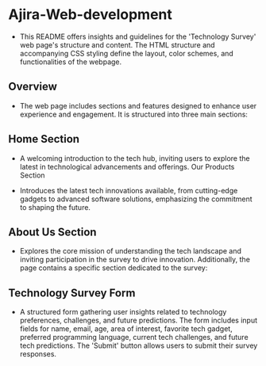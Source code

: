 # Ajira-Web-development

- This README offers insights and guidelines for the 'Technology Survey' web page's structure and content. The HTML structure and accompanying CSS styling define the layout, color schemes, and functionalities of the webpage.

## Overview
- The web page includes sections and features designed to enhance user experience and engagement. It is structured into three main sections:

## Home Section

- A welcoming introduction to the tech hub, inviting users to explore the latest in technological advancements and offerings.
Our Products Section

- Introduces the latest tech innovations available, from cutting-edge gadgets to advanced software solutions, emphasizing the commitment to shaping the future.

## About Us Section

- Explores the core mission of understanding the tech landscape and inviting participation in the survey to drive innovation.
Additionally, the page contains a specific section dedicated to the survey:

## Technology Survey Form
- A structured form gathering user insights related to technology preferences, challenges, and future predictions. The form includes input fields for name, email, age, area of interest, favorite tech gadget, preferred programming language, current tech challenges, and future tech predictions. The 'Submit' button allows users to submit their survey responses.
